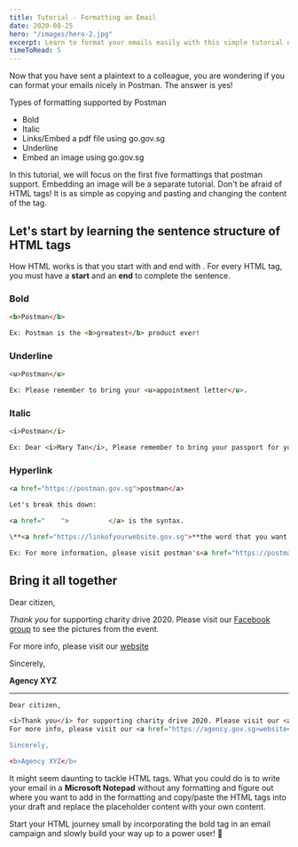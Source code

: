 ```yaml
---
title: Tutorial - Formatting an Email
date: 2020-08-25
hero: "/images/hero-2.jpg"
excerpt: Learn to format your emails easily with this simple tutorial on html tags
timeToRead: 5
---
```


Now that you have sent a plaintext to a colleague, you are wondering if you can format your emails nicely in Postman. The answer is yes!

Types of formatting supported by Postman

* Bold
* Italic
* Links/Embed a pdf file using go.gov.sg
* Underline
* Embed an image using go.gov.sg

In this tutorial, we will focus on the first five formattings that postman support. Embedding an image will be a separate tutorial. Don't be afraid of HTML tags! It is as simple as copying and pasting and changing the content of the tag.

## Let's start by learning the sentence structure of HTML tags

How HTML works is that you start with **<xyz>** and end with **</xyz>**. For every HTML tag, you must have a **start** and an **end** to complete the sentence.

### **Bold**

```html
<b>Postman</b>

Ex: Postman is the <b>greatest</b> product ever!
```

### **Underline**
```html
<u>Postman</u>

Ex: Please remember to bring your <u>appointment letter</u>.
```

### **Italic**
```html
<i>Postman</i>

Ex: Dear <i>Mary Tan</i>, Please remember to bring your passport for your application.
```
### **Hyperlink**
```html
<a href="https://postman.gov.sg">postman</a>

Let's break this down:

<a href="    ">          </a> is the syntax.

\**<a href="https://linkofyourwebsite.gov.sg">**the word that you want to make into a link </a>

Ex: For more information, please visit postman's<a href="https://postman.gov.sg">webite</a>.
```

## Bring it all together

 Dear citizen,
 
 *Thank you* for supporting charity drive 2020. Please visit our [Facebook group](https://facebook.com/yourgroupname%22) to see the pictures from the event.
 
 For more info, please visit our [website](https://agency.gov.sg)
 
 Sincerely,
 
 **Agency XYZ**

--------
```html
Dear citizen,

<i>Thank you</i> for supporting charity drive 2020. Please visit our <a href="https://facebook.com/yourgroupname">Facebook group</a> to see the pictures from the event.
For more info, please visit our <a href="https://agency.gov.sg>website</a>.

Sincerely,

<b>Agency XYZ</b>
```

It might seem daunting to tackle HTML tags. What you could do is to write your email in a **Microsoft Notepad** without any formatting and figure out where you want to add in the formatting and copy/paste the HTML tags into your draft and replace the placeholder content with your own content.

Start your HTML journey small by incorporating the bold tag in an email campaign and slowly build your way up to a power user! 💪